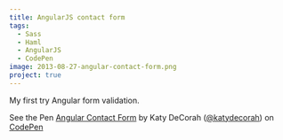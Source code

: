 ```yaml
---
title: AngularJS contact form
tags:
  - Sass
  - Haml
  - AngularJS
  - CodePen
image: 2013-08-27-angular-contact-form.png
project: true
---
```


My first try Angular form validation.

<p data-height="550" data-theme-id="97" data-slug-hash="IiDKe" data-user="katydecorah" data-default-tab="result" class='codepen'>See the Pen <a href='http://codepen.io/katydecorah/pen/IiDKe'>Angular Contact Form</a> by Katy DeCorah (<a href='http://codepen.io/katydecorah'>@katydecorah</a>) on <a href='http://codepen.io'>CodePen</a></p>
